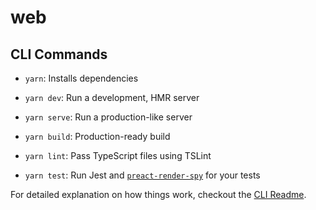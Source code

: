# web

## CLI Commands

-   `yarn`: Installs dependencies

-   `yarn dev`: Run a development, HMR server

-   `yarn serve`: Run a production-like server

-   `yarn build`: Production-ready build

-   `yarn lint`: Pass TypeScript files using TSLint

-   `yarn test`: Run Jest and [`preact-render-spy`](https://github.com/mzgoddard/preact-render-spy) for your tests

For detailed explanation on how things work, checkout the [CLI Readme](https://github.com/developit/preact-cli/blob/master/README.md).
